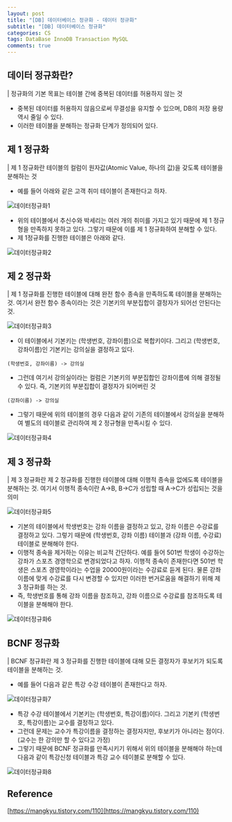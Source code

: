```yaml
---  
layout: post
title: "[DB] 데이터베이스 정규화 - 데이터 정규화"
subtitle: "[DB] 데이터베이스 정규화"  
categories: CS
tags: DataBase InnoDB Transaction MySQL
comments: true  
---  
```


## 데이터 정규화란?

| 정규화의 기본 목표는 테이블 간에 중복된 데이터를 허용하지 않는 것

- 중복된 데이터를 허용하지 않음으로써 무결성을 유지할 수 있으며, DB의 저장 용량 역시 줄일 수 있다.
- 이러한 테이블을 분해하는 정규화 단계가 정의되어 있다. 

## 제 1 정규화

| 제 1 정규화란 테이블의 컬럼이 원자값(Atomic Value, 하나의 값)을 갖도록 테이블을 분해하는 것

- 예를 들어 아래와 같은 고객 취미 테이블이 존재한다고 하자. 

![데이터정규화1](https://yunsikus.github.io/assets/img/post_img/데이터정규화1.jpg)

- 위의 테이블에서 추신수와 박세리는 여러 개의 취미를 가지고 있기 때문에 제 1 정규형을 만족하지 못하고 있다. 그렇기 때문에 이를 제 1 정규화하여 분해할 수 있다.
- 제 1정규화를 진행한 테이블은 아래와 같다.

![데이터정규화2](https://yunsikus.github.io/assets/img/post_img/데이터정규화2.jpg)

## 제 2 정규화

| 제 1 정규화를 진행한 테이블에 대해 완전 함수 종속을 만족하도록 테이블을 분해하는 것. 여기서 완전 함수 종속이라는 것은 기본키의 부분집합이 결정자가 되어선 안된다는 것. 

![데이터정규화3](https://yunsikus.github.io/assets/img/post_img/데이터정규화3.jpg)

- 이 테이블에서 기본키는 (학생번호, 강좌이름)으로 복합키이다. 그리고 (학생번호, 강좌이름)인 기본키는 강의실을 결정하고 있다. 

```
(학생번호, 강좌이름) -> 강의실
```

- 그런데 여기서 강의실이라는 컬럼은 기본키의 부분집합인 강좌이름에 의해 결정될 수 있다. 즉, 기본키의 부분집합이 결정자가 되어버린 것

```
(강좌이름) -> 강의실
```
- 그렇기 때문에 위의 테이블의 경우 다음과 같이 기존의 테이블에서 강의실을 분해하여 별도의 테이블로 관리하여 제 2 정규형을 만족시킬 수 있다.


![데이터정규화4](https://yunsikus.github.io/assets/img/post_img/데이터정규화4.jpg)

## 제 3 정규화

| 제 3 정규화란 제 2 정규화를 진행한 테이블에 대해 이행적 종속을 없에도록 테이블을 분해하는 것. 여기서 이행적 종속이란 A->B, B->C가 성립할 때 A->C가 성립되는 것을 의미

![데이터정규화5](https://yunsikus.github.io/assets/img/post_img/데이터정규화5.jpg)

- 기본의 테이블에서 학생번호는 강좌 이름을 결정하고 있고, 강좌 이름은 수강료를 결정하고 있다. 그렇기 때문에 (학생번호, 강좌 이름) 테이블과 (강좌 이름, 수강료) 테이블로 분해해야 한다. 
- 이행적 종속을 제거하는 이유는 비교적 간단하다. 예를 들어 501번 학생이 수강하는 강좌가 스포츠 경영학으로 변경되었다고 하자. 이행적 종속이 존재한다면 501번 학생은 스포츠 경영학이라는 수업을 20000원이라는 수강료로 듣게 된다. 물론 강좌 이름에 맞게 수강료를 다시 변경할 수 있지만 이러한 번거로움을 해결하기 위해 제 3 정규화를 하는 것. 
- 즉, 학생번호를 통해 강좌 이름을 참조하고, 강좌 이름으로 수강료를 참조하도록 테이블을 분해해야 한다.
  
![데이터정규화6](https://yunsikus.github.io/assets/img/post_img/데이터정규화6.jpg)


## BCNF 정규화

| BCNF 정규화란 제 3 정규화를 진행한 테이블에 대해 모든 결정자가 후보키가 되도록 테이블을 분해하는 것. 

- 예를 들어 다음과 같은 특강 수강 테이블이 존재한다고 하자. 

![데이터정규화7](https://yunsikus.github.io/assets/img/post_img/데이터정규화7.jpg)

- 특강 수강 테이블에서 기본키는 (학생번호, 특강이름)이다. 그리고 기본키 (학생번호, 특강이름)는 교수를 결정하고 있다. 
- 그런데 문제는 교수가 특강이름을 결정하는 결정자지만, 후보키가 아니라는 점이다.(교수는 한 강의만 할 수 있다고 가정)
- 그렇기 때문에 BCNF 정규화를 만족시키기 위해서 위의 테이블을 분해해야 하는데 다음과 같이 특강신청 테이블과 특강 교수 테이블로 분해할 수 있다.

![데이터정규화8](https://yunsikus.github.io/assets/img/post_img/데이터정규화8.jpg)

## Reference

[https://mangkyu.tistory.com/110](https://mangkyu.tistory.com/110)